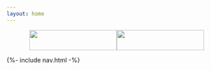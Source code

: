 ```yaml
---
layout: home
---
```


<div class="doc-header">
    <a href="{{site.baseurl}}/video.html"><img src="{{site.baseurl}}/assets/doc/tl.png" class="doc-header-png"/></a>
    <a href="{{site.baseurl}}"><img src="{{site.baseurl}}/assets/doc/tr.png" class="doc-header-png"/></a>
</div>

 {%- include nav.html -%} 

<script>
window.location.assign('/doc/1.html')
</script>
 
 <style>
 .body-nav {
    width: 100%;
 }
 
  .doc-header{
         display: flex;
         flex-direction: row;
         justify-content: center;
         align-items: center;
     }
 
     .doc-header-png{
         display: block;
         width:200px ;
         height: 46px;
         cursor: pointer;
     }
 
 </style>